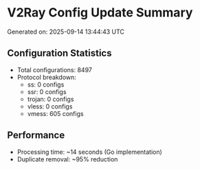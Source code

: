 # V2Ray Config Update Summary
Generated on: 2025-09-14 13:44:43 UTC

## Configuration Statistics
- Total configurations: 8497
- Protocol breakdown:
  - ss: 0 configs
  - ssr: 0 configs
  - trojan: 0 configs
  - vless: 0 configs
  - vmess: 605 configs

## Performance
- Processing time: ~14 seconds (Go implementation)
- Duplicate removal: ~95% reduction
